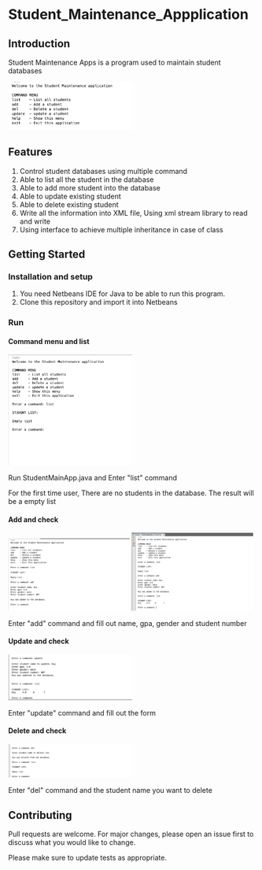 # Student_Maintenance_Appplication

## Introduction

Student Maintenance Apps is a program used to maintain student databases

<img src="img/0.png" width = 50%>

## Features

1. Control student databases using multiple command
2. Able to list all the student in the database
3. Able to add more student into the database
4. Able to update existing student
5. Able to delete existing student
6. Write all the information into XML file, Using xml stream library to read and write
7. Using interface to achieve multiple inheritance in case of class

## Getting Started

### Installation and setup

1. You need Netbeans IDE for Java to be able to run this program.
2. Clone this repository and import it into Netbeans

### Run

#### Command menu and list

<img src="img/1.png" width = 50%>

Run StudentMainApp.java and Enter "list" command

For the first time user, There are no students in the database. The result will be a empty list

#### Add and check

<img src="img/2.png" width = 49%> <img src="img/3.png" width = 49%>

Enter "add" command and fill out name, gpa, gender and student number

#### Update and check

<img src="img/4.png" width = 50%>

Enter "update" command and fill out the form

#### Delete and check

<img src="img/5.png" width = 50%>

Enter "del" command and the student name you want to delete

## Contributing

Pull requests are welcome. For major changes, please open an issue first to discuss what you would like to change.

Please make sure to update tests as appropriate.
